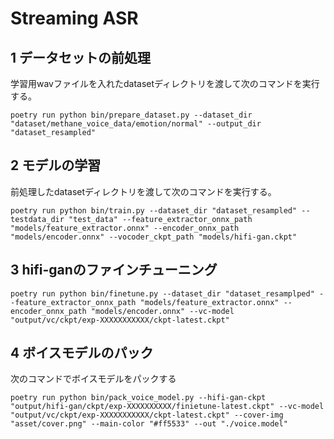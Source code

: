 # Streaming ASR

## 1 データセットの前処理

学習用wavファイルを入れたdatasetディレクトリを渡して次のコマンドを実行する。

```
poetry run python bin/prepare_dataset.py --dataset_dir "dataset/methane_voice_data/emotion/normal" --output_dir "dataset_resampled"
```

## 2 モデルの学習

前処理したdatasetディレクトリを渡して次のコマンドを実行する。

```
poetry run python bin/train.py --dataset_dir "dataset_resampled" --testdata_dir "test_data" --feature_extractor_onnx_path "models/feature_extractor.onnx" --encoder_onnx_path "models/encoder.onnx" --vocoder_ckpt_path "models/hifi-gan.ckpt"
```

## 3 hifi-ganのファインチューニング

```
poetry run python bin/finetune.py --dataset_dir "dataset_resamplped" --feature_extractor_onnx_path "models/feature_extractor.onnx" --encoder_onnx_path "models/encoder.onnx" --vc-model "output/vc/ckpt/exp-XXXXXXXXXXX/ckpt-latest.ckpt"
```

## 4 ボイスモデルのパック

次のコマンドでボイスモデルをパックする

```
poetry run python bin/pack_voice_model.py --hifi-gan-ckpt "output/hifi-gan/ckpt/exp-XXXXXXXXXX/finietune-latest.ckpt" --vc-model "output/vc/ckpt/exp-XXXXXXXXXXX/ckpt-latest.ckpt" --cover-img "asset/cover.png" --main-color "#ff5533" --out "./voice.model"
```

